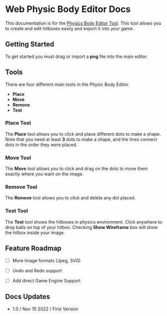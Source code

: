 # Web Physic Body Editor Docs

This documentation is for the [Physics Body Editor Tool](https://scotth.tech/physicsBodyTool). This tool allows you to create and edit hitboxes easily and export it into your game. 

## Getting Started
To get started you must drag or import a **png** file into the main editor. 

## Tools

There are four different main tools in the Physic Body Editor. 

- **Place**
- **Move**
- **Remove**
- **Test**

### Place Tool

The **Place** tool allows you to click and place different dots to make a shape. Note that you need at least **3** dots to make a shape, and the lines connect dots in the order they were placed.


### Move Tool

The **Move** tool allows you to click and drag on the dots to move them exactly where you want on the image. 


### Remove Tool

The **Remove** tool allows you to click and delete any dot placed.

### Test Tool

The **Test** tool shows the hitboxes in physics environment. Click anywhere to drop balls on top of your hitbox. Checking **Show Wireframe** box will show the hitbox inside your image.  


## Feature Roadmap

- [ ] More Image formats (Jpeg, SVG)

- [ ] Undo and Redo support

- [ ] Add direct Game Engine Support

## Docs Updates

- 1.0 / Nov 10 2022 / First Version 

